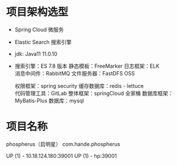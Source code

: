 # 项目架构选型

- Spring Cloud 微服务
- Elastic Search 搜索引擎
- jdk: Java11 11.0.10
- 搜索引擎：ES 7.8 版本
  静态模板：FreeMarker
  日志框架：ELK  
  消息中间件：RabbitMQ
  文件服务器：FastDFS OSS

  权限框架：spring security
  缓存数据库：redis - lettuce  
  代码管理工具：GitLab
  整体框架：springCloud 全家桶
  数据库框架：MyBatis-Plus
  数据库：mysql

# 项目名称

phospherus（启明星）
com.hande.phospherus

UP (1) - 10.18.124.180:39001
UP (1) - hp:39001
